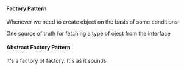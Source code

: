 #### Factory Pattern 

Whenever we need to create object on the basis of some conditions

One source of truth for fetching a type of oject from the interface

#### Abstract Factory Pattern 

It's a factory of factory. It's as it sounds.